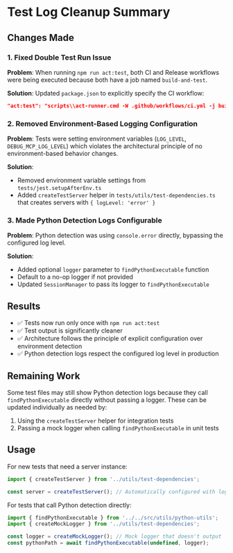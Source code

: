 # Test Log Cleanup Summary

## Changes Made

### 1. Fixed Double Test Run Issue
**Problem**: When running `npm run act:test`, both CI and Release workflows were being executed because both have a job named `build-and-test`.

**Solution**: Updated `package.json` to explicitly specify the CI workflow:
```json
"act:test": "scripts\\act-runner.cmd -W .github/workflows/ci.yml -j build-and-test --matrix os:ubuntu-latest"
```

### 2. Removed Environment-Based Logging Configuration
**Problem**: Tests were setting environment variables (`LOG_LEVEL`, `DEBUG_MCP_LOG_LEVEL`) which violates the architectural principle of no environment-based behavior changes.

**Solution**: 
- Removed environment variable settings from `tests/jest.setupAfterEnv.ts`
- Added `createTestServer` helper in `tests/utils/test-dependencies.ts` that creates servers with `{ logLevel: 'error' }`

### 3. Made Python Detection Logs Configurable
**Problem**: Python detection was using `console.error` directly, bypassing the configured log level.

**Solution**:
- Added optional `logger` parameter to `findPythonExecutable` function
- Default to a no-op logger if not provided
- Updated `SessionManager` to pass its logger to `findPythonExecutable`

## Results

- ✅ Tests now run only once with `npm run act:test`
- ✅ Test output is significantly cleaner
- ✅ Architecture follows the principle of explicit configuration over environment detection
- ✅ Python detection logs respect the configured log level in production

## Remaining Work

Some test files may still show Python detection logs because they call `findPythonExecutable` directly without passing a logger. These can be updated individually as needed by:

1. Using the `createTestServer` helper for integration tests
2. Passing a mock logger when calling `findPythonExecutable` in unit tests

## Usage

For new tests that need a server instance:
```typescript
import { createTestServer } from '../utils/test-dependencies';

const server = createTestServer(); // Automatically configured with logLevel: 'error'
```

For tests that call Python detection directly:
```typescript
import { findPythonExecutable } from '../../src/utils/python-utils';
import { createMockLogger } from '../utils/test-dependencies';

const logger = createMockLogger(); // Mock logger that doesn't output
const pythonPath = await findPythonExecutable(undefined, logger);
